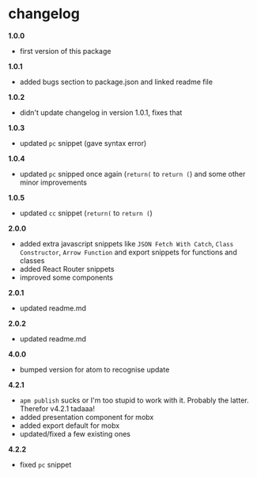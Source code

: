 # changelog

**1.0.0**

- first version of this package

**1.0.1**

- added bugs section to package.json and linked readme file

**1.0.2**

- didn't update changelog in version 1.0.1, fixes that

**1.0.3**

- updated `pc` snippet (gave syntax error)

**1.0.4**

- updated `pc` snipped once again (`return(` to `return (`) and some other minor improvements

**1.0.5**

- updated `cc` snippet (`return(` to `return (`)

**2.0.0**

- added extra javascript snippets like `JSON Fetch With Catch`, `Class Constructor`, `Arrow Function` and export snippets for functions and classes
- added React Router snippets
- improved some components

**2.0.1**

- updated readme.md

**2.0.2**

- updated readme.md

**4.0.0**

- bumped version for atom to recognise update

**4.2.1**

- `apm publish` sucks or I'm too stupid to work with it. Probably the latter. Therefor v4.2.1 tadaaa!
- added presentation component for mobx
- added export default for mobx
- updated/fixed a few existing ones

**4.2.2**

- fixed `pc` snippet
